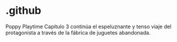 # .github
Poppy Playtime Capítulo 3 continúa el espeluznante y tenso viaje del protagonista a través de la fábrica de juguetes abandonada.
